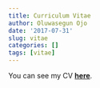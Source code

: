 ```yaml
---
title: Curriculum Vitae
author: Oluwasegun Ojo
date: '2017-07-31'
slug: vitae
categories: []
tags: [vitae]
---
```



You can see my CV [**here**](https://drive.google.com/file/d/1v5ziDsuLVx9EM9Iq7Mc2gqeHJw0pfIsW/view?usp=sharing). 
